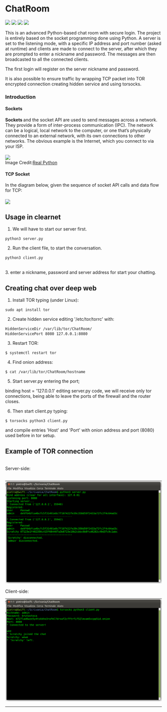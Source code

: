 # ChatRoom
![](https://img.shields.io/apm/l/vim-mode?style=plastic)
![](https://img.shields.io/pypi/pyversions/Django?style=plastic)
![](https://img.shields.io/github/last-commit/IamLucif3r/Chat-On)
![](https://img.shields.io/github/commit-activity/w/IamLucif3r/Chat-On?style=plastic)


This is an advanced Python-based chat room with secure login. The project is entirely based on the socket programming done using Python. A server is set to the listening mode, with a specific IP address and port number (asked at runtime) and clients are made to connect to the server, after which they are prompted to enter a nickname and password. The messages are then broadcasted to all the connected clients.

The first login will register on the server nickname and password.

It is also possible to ensure traffic by wrapping TCP packet into TOR encrypted connection creating hidden service and using torsocks.

### Introduction

#### Sockets
<b> Sockets </b> and the socket API are used to send messages across a network. They provide a form of inter-process communication (IPC). The network can be a logical, local network to the computer, or one that’s physically connected to an external network, with its own connections to other networks. The obvious example is the Internet, which you connect to via your ISP. <br><br>
<img align="center" height=300px src=https://github.com/IamLucif3r/Chat-On/blob/main/assets/Python-Sockets-Tutorial_Watermarked.webp> <br>
Image Credit:[Real Python](https://realpython.com/python-sockets/)

#### TCP Socket
In the diagram below, given the sequence of socket API calls and data flow for TCP:
<br><br>
<img align="center" src=https://github.com/IamLucif3r/Chat-On/blob/main/assets/Screenshot%20at%202021-05-21%2010-47-40.png height=500px>

## Usage in clearnet

1. We will have to start our server first.
``` shell
python3 server.py
```
2. Run the client file, to start the conversation. 
``` shell
python3 client.py
```
<br>
3. enter a nickname, password and server address for start your chatting.

## Creating chat over deep web
1. Install TOR typing (under Linux):
```shell
sudo apt install tor
```

2. Create hidden service editing '/etc/tor/torrc' with:
```shell
HiddenServiceDir /var/lib/tor/ChatRoom/
HiddenServicePort 8080 127.0.0.1:8080
```

3. Restart TOR:
```shell
$ systemctl restart tor
```

4. Find onion address:
```shell
$ cat /var/lib/tor/ChatRoom/hostname
```

5. Start server.py entering the port;


binding host = '127.0.0.1' editing server.py code, we will receive only tor connections, being able to leave the ports of the firewall and the router closes.

6. Then start client.py typing:
```shell
$ torsocks python3 client.py
```
and compile entries 'Host' and 'Port' with onion address and port (8080) used before in tor setup.

## Example of TOR connection
<br>
Server-side:
<br><br>

![](https://github.com/ScratchyCode/ChatRoom/blob/main/screenshot/server.png)

Client-side:

![](https://github.com/ScratchyCode/ChatRoom/blob/main/screenshot/client.png)

<hr>
